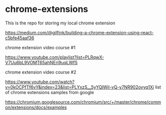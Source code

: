# chrome-extensions
This is the repo for storing my local chrome extension 

https://medium.com/@gilfink/building-a-chrome-extension-using-react-c5bfe45aaf36

chrome extension video course #1

  https://www.youtube.com/playlist?list=PLRqwX-V7Uu6bL9VOMT65ahNEri9uqLWfS

chrome extension video course #2

  https://www.youtube.com/watch?v=0kOCPfTf6vY&index=23&list=PLYxzS__5yYQlWil-vQ-y7NR902ovyq1Xi
list of chrome extensions samples from google

  https://chromium.googlesource.com/chromium/src/+/master/chrome/common/extensions/docs/examples
